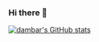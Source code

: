 ### Hi there 👋

<!--
**codekheti/codekheti** is a ✨ _special_ ✨ repository because its `README.md` (this file) appears on your GitHub profile.

Here are some ideas to get you started:

- 🔭 I’m currently working on ...
- 🌱 I’m currently learning ...
- 👯 I’m looking to collaborate on ...
- 🤔 I’m looking for help with ...
- 💬 Ask me about ...
- 📫 How to reach me: ...
- 😄 Pronouns: ...
- ⚡ Fun fact: ...
-->
[![dambar's GitHub stats](https://github-readme-stats.vercel.app/api?username=codekheti&count_private=true&show_icons=true&bg_color=00000000)](https://github.com/codekheti/github-readme-stats)
